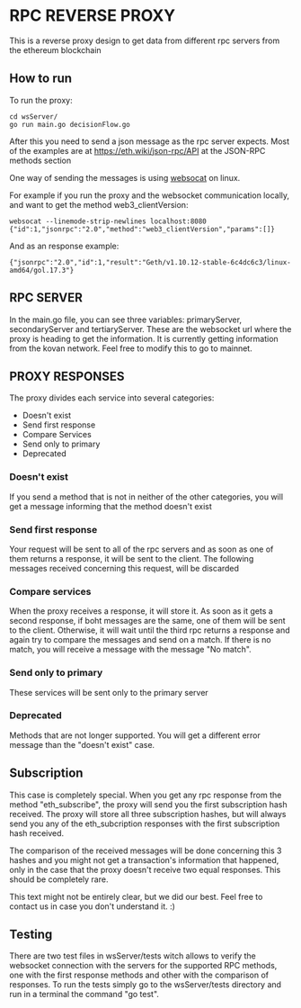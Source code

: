 # RPC REVERSE PROXY

This is a reverse proxy design to get data from different rpc servers from the ethereum blockchain

## How to run

To run the proxy:

```
cd wsServer/
go run main.go decisionFlow.go
```

After this you need to send a json message as the rpc server expects. Most of the examples are at https://eth.wiki/json-rpc/API at the JSON-RPC methods section

One way of sending the messages is using [websocat](https://github.com/vi/websocat) on linux.

For example if you run the proxy and the websocket communication locally, and want to get the method web3_clientVersion:

```
websocat --linemode-strip-newlines localhost:8080
{"id":1,"jsonrpc":"2.0","method":"web3_clientVersion","params":[]}
```

And as an response example:
```
{"jsonrpc":"2.0","id":1,"result":"Geth/v1.10.12-stable-6c4dc6c3/linux-amd64/gol.17.3"}
```

## RPC SERVER
In the main.go file, you can see three variables: primaryServer, secondaryServer and tertiaryServer. These are the websocket url where the proxy is heading to get the information. It is currently getting information from the kovan network. Feel free to modify this to go to mainnet.

## PROXY RESPONSES
The proxy divides each service into several categories:
 - Doesn't exist
 - Send first response
 - Compare Services
 - Send only to primary
 - Deprecated

### Doesn't exist
If you send a method that is not in neither of the other categories, you will get a message informing that the method doesn't exist

### Send first response
Your request will be sent to all of the rpc servers and as soon as one of them returns a response, it will be sent to the client. The following messages received concerning this request, will be discarded

### Compare services
When the proxy receives a response, it will store it. As soon as it gets a second response, if boht messages are the same, one of them will be sent to the client. Otherwise, it will wait until the third rpc returns a response and again try to compare the messages and send on a match. If there is no match, you will receive a message with the message "No match".

### Send only to primary
These services will be sent only to the primary server

### Deprecated
Methods that are not longer supported. You will get a different error message than the "doesn't exist" case.

## Subscription
This case is completely special. When you get any rpc response from the method "eth_subscribe", the proxy will send you the first subscription hash received. The proxy will store all three subscription hashes, but will always send you any of the eth_subcription responses with the first subscription hash received. 

The comparison of the received messages will be done concerning this 3 hashes and you might not get a transaction's information that happened, only in the case that the proxy doesn't receive two equal responses. This should be completely rare. 

This text might not be entirely clear, but we did our best. Feel free to contact us in case you don't understand it. :)

## Testing

There are two test files in wsServer/tests witch allows to verify the websocket connection with the servers for the supported RPC methods, one with the first response methods and other with the comparison of responses. 
To run the tests simply go to the wsServer/tests directory and run in a terminal the command "go test". 
